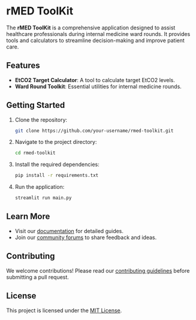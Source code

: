 # rMED ToolKit

The **rMED ToolKit** is a comprehensive application designed to assist healthcare professionals during internal medicine ward rounds. It provides tools and calculators to streamline decision-making and improve patient care.

## Features

- **EtCO2 Target Calculator**: A tool to calculate target EtCO2 levels.
- **Ward Round Toolkit**: Essential utilities for internal medicine rounds.

## Getting Started

1. Clone the repository:
   ```bash
   git clone https://github.com/your-username/rmed-toolkit.git
   ```
2. Navigate to the project directory:
   ```bash
   cd rmed-toolkit
   ```
3. Install the required dependencies:
   ```bash
   pip install -r requirements.txt
   ```
4. Run the application:
   ```bash
   streamlit run main.py
   ```

## Learn More

- Visit our [documentation](https://example.com/documentation) for detailed guides.
- Join our [community forums](https://example.com/forums) to share feedback and ideas.

## Contributing

We welcome contributions! Please read our [contributing guidelines](https://example.com/contributing) before submitting a pull request.

## License

This project is licensed under the [MIT License](https://opensource.org/licenses/MIT).